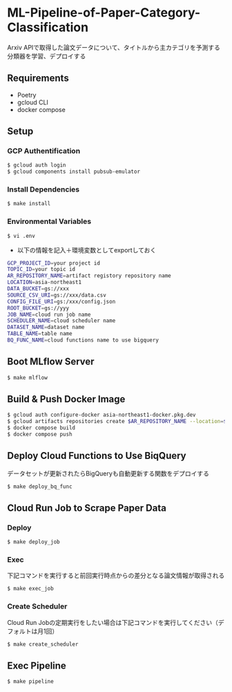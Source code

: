 # ML-Pipeline-of-Paper-Category-Classification
Arxiv APIで取得した論文データについて、タイトルから主カテゴリを予測する分類器を学習、デプロイする

## Requirements
- Poetry
- gcloud CLI
- docker compose

## Setup
### GCP Authentification
```bash
$ gcloud auth login
$ gcloud components install pubsub-emulator
```

### Install Dependencies
```bash
$ make install
```

### Environmental Variables
```bash
$ vi .env
```

- 以下の情報を記入＋環境変数としてexportしておく
```bash
GCP_PROJECT_ID=your project id
TOPIC_ID=your topic id
AR_REPOSITORY_NAME=artifact registory repository name
LOCATION=asia-northeast1
DATA_BUCKET=gs://xxx
SOURCE_CSV_URI=gs://xxx/data.csv
CONFIG_FILE_URI=gs:/xxx/config.json
ROOT_BUCKET=gs://yyy
JOB_NAME=cloud run job name
SCHEDULER_NAME=cloud scheduler name
DATASET_NAME=dataset name
TABLE_NAME=table name
BQ_FUNC_NAME=cloud functions name to use bigquery
```

## Boot MLflow Server
```bash
$ make mlflow
```

## Build & Push Docker Image
```bash
$ gcloud auth configure-docker asia-northeast1-docker.pkg.dev
$ gcloud artifacts repositories create $AR_REPOSITORY_NAME --location=$LOCATION --repository-format=docker
$ docker compose build
$ docker compose push
```

## Deploy Cloud Functions to Use BiqQuery
データセットが更新されたらBigQueryも自動更新する関数をデプロイする
```bash
$ make deploy_bq_func
```

## Cloud Run Job to Scrape Paper Data
### Deploy
```bash
$ make deploy_job
```

### Exec
下記コマンドを実行すると前回実行時点からの差分となる論文情報が取得される
```bash
$ make exec_job
```

### Create Scheduler
Cloud Run Jobの定期実行をしたい場合は下記コマンドを実行してください（デフォルトは月1回）
```bash
$ make create_scheduler
```

## Exec Pipeline
```bash
$ make pipeline
```
